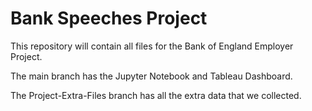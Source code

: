 # Bank Speeches Project
This repository will contain all files for the Bank of England Employer Project.

The main branch has the Jupyter Notebook and Tableau Dashboard.

The Project-Extra-Files branch has all the extra data that we collected.
